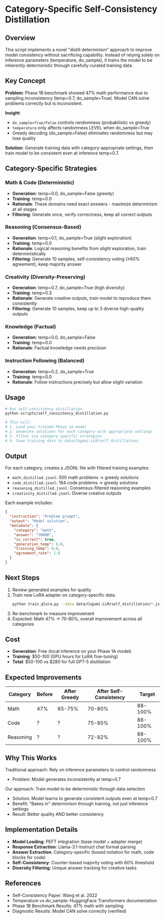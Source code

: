 # Category-Specific Self-Consistency Distillation

## Overview

This script implements a novel "distill determinism" approach to improve model consistency without sacrificing capability. Instead of relying solely on inference parameters (temperature, do_sample), it trains the model to be inherently deterministic through carefully curated training data.

## Key Concept

**Problem**: Phase 1B benchmark showed 47% math performance due to sampling inconsistency (temp=0.7, do_sample=True). Model CAN solve problems correctly but is inconsistent.

**Insight**: 
- `do_sample=True/False` controls randomness (probabilistic vs greedy)
- `temperature` only affects randomness LEVEL when do_sample=True
- Greedy decoding (do_sample=False) eliminates randomness but may lose quality

**Solution**: Generate training data with category-appropriate settings, then train model to be consistent even at inference temp=0.7.

## Category-Specific Strategies

### Math & Code (Deterministic)
- **Generation**: temp=0.0, do_sample=False (greedy)
- **Training**: temp=0.0
- **Rationale**: These domains need exact answers - maximize determinism at all stages
- **Filtering**: Generate once, verify correctness, keep all correct outputs

### Reasoning (Consensus-Based)
- **Generation**: temp=0.1, do_sample=True (slight exploration)
- **Training**: temp=0.0
- **Rationale**: Logical reasoning benefits from slight exploration, train deterministically
- **Filtering**: Generate 10 samples, self-consistency voting (≥60% agreement), keep majority answer

### Creativity (Diversity-Preserving)
- **Generation**: temp=0.7, do_sample=True (high diversity)
- **Training**: temp=0.3
- **Rationale**: Generate creative outputs, train model to reproduce them consistently
- **Filtering**: Generate 10 samples, keep up to 3 diverse high-quality outputs

### Knowledge (Factual)
- **Generation**: temp=0.0, do_sample=False
- **Training**: temp=0.0
- **Rationale**: Factual knowledge needs precision

### Instruction Following (Balanced)
- **Generation**: temp=0.2, do_sample=True
- **Training**: temp=0.0
- **Rationale**: Follow instructions precisely but allow slight variation

## Usage

```bash
# Run self-consistency distillation
python scripts/self_consistency_distillation.py

# This will:
# 1. Load your trained Phase 1A model
# 2. Generate solutions for each category with appropriate settings
# 3. Filter via category-specific strategies
# 4. Save training data to data/Cogumi-LLM/self_distillation/
```

## Output

For each category, creates a JSONL file with filtered training examples:
- `math_distilled.jsonl`: 500 math problems → greedy solutions
- `code_distilled.jsonl`: 164 code problems → greedy solutions
- `reasoning_distilled.jsonl`: Consensus-filtered reasoning examples
- `creativity_distilled.jsonl`: Diverse creative outputs

Each example includes:
```json
{
  "instruction": "Problem prompt",
  "output": "Model solution",
  "metadata": {
    "category": "math",
    "answer": "70000",
    "is_correct": true,
    "generation_temp": 0.0,
    "training_temp": 0.0,
    "agreement_rate": 1.0
  }
}
```

## Next Steps

1. Review generated examples for quality
2. Train new LoRA adapter on category-specific data:
   ```bash
   python train_qlora.py --data data/Cogumi-LLM/self_distillation/*.jsonl
   ```
3. Re-benchmark to measure improvement
4. Expected: Math 47% → 70-80%, overall improvement across all categories

## Cost

- **Generation**: Free (local inference on your Phase 1A model)
- **Training**: $50-100 (GPU hours for LoRA fine-tuning)
- **Total**: $50-100 vs $280 for full GPT-5 distillation

## Expected Improvements

| Category | Before | After Greedy | After Self-Consistency | Target |
|----------|--------|--------------|----------------------|--------|
| Math | 47% | 65-75% | 70-80% | 88-100% |
| Code | ? | ? | 75-85% | 88-100% |
| Reasoning | ? | ? | 72-82% | 88-100% |

## Why This Works

Traditional approach: Rely on inference parameters to control randomness
- Problem: Model generates inconsistently at temp=0.7

Our approach: Train model to be deterministic through data selection
- Solution: Model learns to generate consistent outputs even at temp=0.7
- Benefit: "Bakes in" determinism through training, not just inference settings
- Result: Better quality AND better consistency

## Implementation Details

- **Model Loading**: PEFT integration (base model + adapter merge)
- **Response Extraction**: Llama-3.1-Instruct chat format parsing
- **Answer Extraction**: Category-specific (boxed notation for math, code blocks for code)
- **Self-Consistency**: Counter-based majority voting with 60% threshold
- **Diversity Filtering**: Unique answer tracking for creative tasks

## References

- Self-Consistency Paper: Wang et al. 2022
- Temperature vs do_sample: HuggingFace Transformers documentation
- Phase 1B Benchmark Results: 47% math with sampling
- Diagnostic Results: Model CAN solve correctly (verified)
